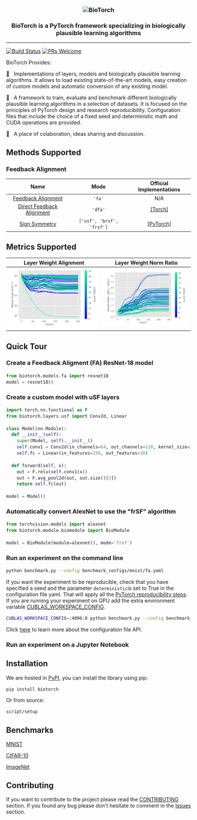 <h3 align="center">
    <img width="580" alt="BioTorch" src="https://user-images.githubusercontent.com/17982112/121555300-2e01ee80-ca13-11eb-878d-a0f7e8b20401.png">
</h3>

<h3 align="center">
    <p>BioTorch is a PyTorch framework specializing in biologically plausible learning algorithms</p>
</h3>

---
[![Build Status](https://app.travis-ci.com/jsalbert/biotorch.svg?token=961VyHzz93LuqWShsXDX&branch=main)](https://app.travis-ci.com/jsalbert/biotorch)
[![PRs Welcome](https://img.shields.io/badge/PRs-welcome-brightgreen.svg?style=flat-square)](http://makeapullrequest.com)


BioTorch Provides:

🧠 &nbsp; Implementations of layers, models and biologically plausible learning algorithms. It allows to load existing state-of-the-art models, easy creation of custom models and automatic conversion of any existing model.

🧠 &nbsp; A framework to train, evaluate and benchmark different biologically plausible learning algorithms in a selection of datasets. It is focused on the principles of PyTorch design and research reproducibility. Configuration files that include the choice of a fixed seed and deterministic math and CUDA operations are provided. 

🧠 &nbsp; A place of colaboration, ideas sharing and discussion.  

## Methods Supported

### Feedback Alignment 

| Name  | Mode | Official Implementations|
| :---:         |     :---:      | :---:      |
| [Feedback Alignment](https://arxiv.org/abs/1411.0247)    | `'fa'`     | N/A |
| [Direct Feedback Alignment](https://arxiv.org/abs/1609.01596)    |   `'dfa'`     |[[Torch]](https://github.com/anokland/dfa-torch) |
| [Sign Symmetry](https://arxiv.org/pdf/1510.05067.pdf) | `['usf', 'brsf', 'frsf']`  | [[PyTorch]](https://github.com/willwx/sign-symmetry)|

## Metrics Supported

Layer Weight Alignment            |  Layer Weight Norm Ratio
:-------------------------:|:-------------------------:
![](https://github.com/jsalbert/biotorch/blob/main/figures/fa_angles_resnet_56_adam.png)  |  ![](https://github.com/jsalbert/biotorch/blob/main/figures/fa_weights_resnet_56_adam.png)


## Quick Tour

### Create a Feedback Aligment (FA) ResNet-18 model

```python
from biotorch.models.fa import resnet18
model = resnet18()
```

### Create a custom model with uSF layers

```python
import torch.nn.functional as F
from biotorch.layers.usf import Conv2d, Linear

class Model(nn.Module):
  def __init__(self):
    super(Model, self).__init__()
    self.conv1 = Conv2d(in_channels=64, out_channels=128, kernel_size=3)
    self.fc = Linear(in_features=256, out_features=10)

  def forward(self, x):
    out = F.relu(self.conv1(x))
    out = F.avg_pool2d(out, out.size()[3])
    return self.fc(out)
    
model = Model()
```

### Automatically convert AlexNet to use the "frSF" algorithm

```python
from torchvision.models import alexnet
from biotorch.module.biomodule import BioModule

model = BioModule(module=alexnet(), mode='frsf')
```

### Run an experiment on the command line

```bash
python benchmark.py --config benchmark_configs/mnist/fa.yaml
```

If you want the experiment to be reproducible, check that you have specified a seed and the parameter `deterministic`is set to True in the configuration file yaml. That will apply all the [PyTorch reproducibility steps](https://pytorch.org/docs/stable/notes/randomness.html). 
If you are running your experiment on GPU add the extra environment variable [CUBLAS_WORKSPACE_CONFIG](https://docs.nvidia.com/cuda/cublas/index.html#cublasApi_reproducibility).

```bash
CUBLAS_WORKSPACE_CONFIG=:4096:8 python benchmark.py --config benchmark_configs/mnist/fa.yaml
```

Click [here](https://github.com/jsalbert/biotorch/blob/main/configuration_file.md) to learn more about the configuration file API. 


### Run an experiment on a Jupyter Notebook





## Installation

We are hosted in [PyPI](https://pypi.org/), you can install the library using pip:

```bash
pip install biotorch
```

Or from source:

```bash
script/setup
```


## Benchmarks

[MNIST](https://github.com/jsalbert/biotorch/blob/main/Benchmarks.md#mnist--fashion-mnist)

[CIFAR-10](https://github.com/jsalbert/biotorch/blob/main/Benchmarks.md#cifar-10)

[ImageNet](https://github.com/jsalbert/biotorch/blob/main/Benchmarks.md#cifar-10)

## Contributing

If you want to contribute to the project please read the [CONTRIBUTING](https://github.com/jsalbert/biotorch/blob/main/CONTRIBUTING.md) section. If you found any bug please don't hesitate to comment in the [Issues](https://github.com/jsalbert/biotorch/issues) section.

